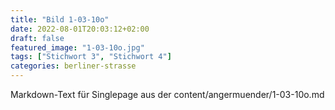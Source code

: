 ```yaml
---
title: "Bild 1-03-10o"
date: 2022-08-01T20:03:12+02:00
draft: false
featured_image: "1-03-10o.jpg"
tags: ["Stichwort 3", "Stichwort 4"]
categories: berliner-strasse
---
```



Markdown-Text für Singlepage aus der content/angermuender/1-03-10o.md
